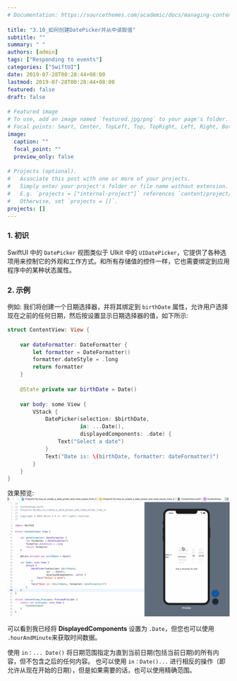 ```yaml
---
# Documentation: https://sourcethemes.com/academic/docs/managing-content/

title: "3.10_如何创建DatePicker并从中读取值"
subtitle: ""
summary: " "
authors: [admin]
tags: ["Responding to events"]
categories: ["SwiftUI"]
date: 2019-07-28T00:28:44+08:00
lastmod: 2019-07-28T00:28:44+08:00
featured: false
draft: false

# Featured image
# To use, add an image named `featured.jpg/png` to your page's folder.
# Focal points: Smart, Center, TopLeft, Top, TopRight, Left, Right, BottomLeft, Bottom, BottomRight.
image:
  caption: ""
  focal_point: ""
  preview_only: false

# Projects (optional).
#   Associate this post with one or more of your projects.
#   Simply enter your project's folder or file name without extension.
#   E.g. `projects = ["internal-project"]` references `content/project/deep-learning/index.md`.
#   Otherwise, set `projects = []`.
projects: []
---
```

<!-- more -->
### 1. 初识
SwiftUI 中的 `DatePicker` 视图类似于 UIkit 中的 `UIDatePicker`，它提供了各种选项用来控制它的外观和工作方式。和所有存储值的控件一样，它也需要绑定到应用程序中的某种状态属性。

### 2. 示例
例如: 我们将创建一个日期选择器，并将其绑定到 `birthDate` 属性，允许用户选择现在之前的任何日期，然后按设置显示日期选择器的值，如下所示:
```swift
struct ContentView: View {
    
    var dateFormatter: DateFormatter {
        let formatter = DateFormatter()
        formatter.dateStyle = .long
        return formatter
    }
    
    @State private var birthDate = Date()
    
    var body: some View {
        VStack {
            DatePicker(selection: $birthDate,
                       in: ...Date(),
                       displayedComponents: .date) {
                Text("Select a date")
            }
            Text("Date is: \(birthDate, formatter: dateFormatter)")
        }
    }
}
```
效果预览:
![3.10_date_picker_select_birthdate](img/3.10_date_picker_select_birthdate.gif "Select a birth date")

可以看到我已经将 **DisplayedComponents** 设置为 `.Date`，但您也可以使用 `.hourAndMinute`来获取时间数据。

使用 `in：... Date()` 将日期范围指定为直到当前日期(包括当前日期)的所有内容，但不包含之后的任何内容。 
也可以使用 `in：Date()...` 进行相反的操作（即允许从现在开始的日期），但是如果需要的话，也可以使用精确范围。
